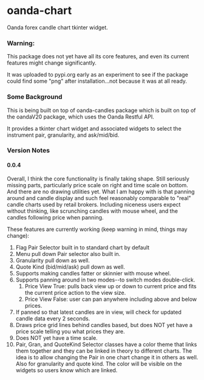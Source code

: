 # oanda-chart
Oanda forex candle chart tkinter widget.

### Warning:
This package does not yet have all its core features, and even its
current features might change significantly.

It was uploaded to pypi.org early as an experiment to see if the package
could find some "png" after installation...not because it was at
all ready.

### Some Background
This is being built on top of oanda-candles package which is built
on top of the oandaV20 package, which uses the Oanda Restful API.

It provides a tkinter chart widget and associated widgets to select
the instrument pair, granularity, and ask/mid/bid.


### Version Notes

#### 0.0.4
Overall, I think the core functionality is finally taking shape. Still seriously missing parts, particularly price scale on right and time scale on
 bottom. And there are no drawing utilities yet. What I am happy with is that panning around and candle display and such feel reasonably comparable to "real" candle charts used by retail brokers.
 Including niceness users expect without thinking, like scrunching candles with mouse wheel, and the candles following price when panning.
 
These features are currently working (keep warning in mind, things may change):


1. Flag Pair Selector built in to standard chart by default
1. Menu pull down Pair selector also built in.
1. Granularity pull down as well.
1. Quote Kind (bid/mid/ask) pull down as well.
1. Supports making candles fatter or skinnier with mouse wheel.
1. Supports panning around in two modes--to switch modes double-click.
   1. Price View True: pulls back view up or down to current price and fits the current price action to the view size.
   1. Price View False: user can pan anywhere including above and below prices.
1. If panned so that latest candles are in view, will check for updated candle data every 2 seconds.
1. Draws price grid lines behind candles based, but does NOT yet have a price scale telling you what prices they are.
1. Does NOT yet have a time scale.
1. Pair, Gran, and QuoteKind Selector classes have a color theme that links them together and they can be linked in theory to different charts. The idea is to allow changing the Pair in one chart change it in others as well. Also for granularity and quote kind. The color will be visible on the widgets so users know which are linked.



